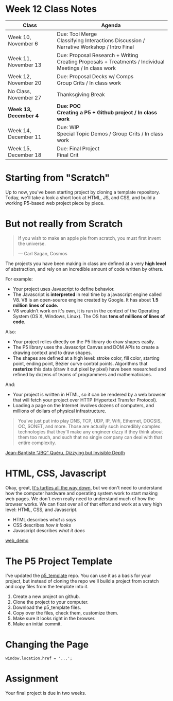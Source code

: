 # Week 12 Class Notes

Class | Agenda
------|-------
Week 10, November 6 | Due: Tool Merge <br> Classifying Interactions Discussion / Narrative Workshop / Intro Final
Week 11, November 13 | Due: Proposal Research + Writing <br> Creating Proposals + Treatments / Individual Meetings / In class work
Week 12, November 20 | Due: Proposal Decks w/ Comps <br> Group Crits / In class work
No Class, November 27 | Thanksgiving Break
**Week 13, December 4** | **Due: POC <br> Creating a P5 + Github project / In class work**
Week 14, December 11 | Due: WIP <br> Special Topic Demos / Group Crits / In class work
Week 15, December 18 | Due: Final Project <br> Final Crit



# Starting from "Scratch"

Up to now, you've been starting project by cloning a template repository. Today, we'll take a look a short look at HTML, JS, and CSS, and build a working P5-based web project piece by piece.


# But not really from Scratch

> If you wish to make an apple pie from scratch, you must first invent the universe.
> 
> — Carl Sagan, Cosmos

The projects you have been making in class are defined at a very **high level** of abstraction, and rely on an incredible amount of code written by others. 

For example:
- Your project uses Javascript to define behavior.
- The Javascript is **interpreted** in real time by a javascript engine called V8. V8 is an open-source engine created by Google. It has about **1.5 million lines of code.**
- V8 wouldn't work on it's own, it is run in the context of the Operating System (OS X, Windows, Linux). The OS has **tens of millions of lines of code**. 

Also:
- Your project relies directly on the P5 library do draw shapes easily.
- The P5 library uses the Javascript Canvas and DOM APIs to create a drawing context and to draw shapes. 
- The shapes are defined at a high level: stroke color, fill color, starting point, ending point, Bézier curve control points. Algorithms that **rasterize** this data (draw it out pixel by pixel) have been researched and refined by dozens of teams of programmers and mathematicians. 

And:
- Your project is written in HTML, so it can be rendered by a web browser that will fetch your project over HTTP (Hypertext Transfer Protocol).
- Loading a page on the Internet involves dozens of computers, and millions of dollars of physical infrastructure.
> You've just put into play DNS, TCP, UDP, IP, Wifi, Ethernet, DOCSIS, OC, SONET, and more. Those are actually such incredibly complex technologies that they'll make any engineer dizzy if they think about them too much, and such that no single company can deal with that entire complexity.

[Jean-Baptiste “JBQ” Quéru, Dizzying but Invisible Depth](https://plus.google.com/+JeanBaptisteQueru/posts/dfydM2Cnepe)


# HTML, CSS, Javascript

Okay, great, [It's turtles all the way down](https://en.wikipedia.org/wiki/Turtles_all_the_way_down), but we don't need to understand how the computer hardware and operating system work to start making web pages. We don't even really need to understand much of how the browser works. We can float over all of that effort and work at a very high level: HTML, CSS, and Javascript.

- HTML describes _what is says_
- CSS describes _how it looks_
- Javascript describes _what it does_

[web_demo](web_demo)


# The P5 Project Template

I've updated the [p5_template](https://github.com/PUCD2035-E-F15/p5_template) repo. You can use it as a basis for your project, but instead of cloning the repo we'll build a project from scratch and copy files from the template into it.

1. Create a new project on github.
2. Clone the project to your computer.
3. Download the p5_template files.
4. Copy over the files, check them, customize them.
5. Make sure it looks right in the browser.
6. Make an initial commit.

# Changing the Page

```
window.location.href = '...';
```

# Assignment

Your final project is due in two weeks.
